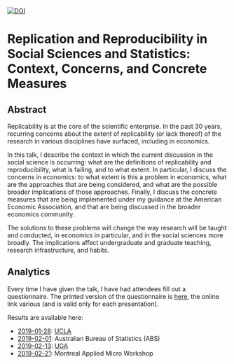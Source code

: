 [![DOI](https://zenodo.org/badge/DOI/10.5281/zenodo.2573123.svg)](https://doi.org/10.5281/zenodo.2573123)


#  Replication and Reproducibility in Social Sciences and Statistics: Context, Concerns, and Concrete Measures

## Abstract

Replicability is at the core of the scientific enterprise. In the past 30 years,
recurring concerns about the extent of replicability  (or lack thereof) of the research in various disciplines have surfaced, including in economics.

In this talk, I describe the context in which the current discussion in the
social science is occurring: what are the definitions of replicability and
reproducibility, what is failing, and to what extent. In particular, I discuss
the concerns in economics: to what extent is this a problem in economics, what
are the approaches that are being considered, and what are the possible broader
implications of those approaches. Finally, I discuss the concrete measures that
are being implemented under my guidance at the American  Economic Association,
and that are being discussed in the broader economics community.

The solutions to these problems will change the way research will be taught
and conducted, in economics in particular, and in the social sciences more
broadly. The implications affect undergraduate and graduate teaching, research
infrastructure, and habits.

## Analytics

Every time I have given the talk, I have had attendees fill out a questionnaire. The printed version of the questionnaire is [here](Replicability%20and%20you%20-%20Vilhuber2019.pdf), the online link various (and is valid only for each presentation). 

Results are available here:

 +  [2019-01-28](text/Replication%20and%20You%20-%20UCLA%2020190128.pdf): [UCLA](https://socialsciences.ucla.edu/event/lars-vilhuber-cornell-university/)
 + [2019-02-01](text/Replication%20and%20You%20-%20ABS%2020190201.pdf): Australian Bureau of Statistics (ABS)
 + [2019-02-13](text/Replication%20and%20You%20-%20UGA%2020190213.pdf): [UGA](https://calendar.uga.edu/event/replication_and_reproducibility_in_the_social_sciences_context_concerns_and_concrete_measures)
+ [2019-02-21](text/Replication%20and%20You%20-%20Montreal%2020190221.pdf): Montreal Applied Micro Workshop
